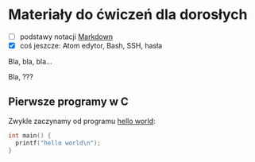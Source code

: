 # Materiały do ćwiczeń dla dorosłych

- [ ] podstawy notacji [Markdown](https://daringfireball.net/projects/markdown/)
- [x] coś jeszcze: Atom edytor, Bash, SSH, hasła 

Bla, bla, bla...

Bla, ???

## Pierwsze programy w C

Zwykle zaczynamy od programu [hello world](/):

```c
int main() {
  printf("hello world\n");
}
```
